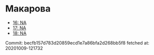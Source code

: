 # Макарова
- [16: NA](16.md)
- [17: NA](17.md)
- [18: NA](18.md)

Commit: becfb157d783d20859ecd1e7a86bfa2d268bb5f8
 fetched at: 20201009-121732
